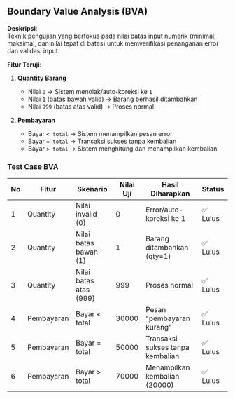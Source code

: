 ## Boundary Value Analysis (BVA)

**Deskripsi**:  
Teknik pengujian yang berfokus pada nilai batas input numerik (minimal, maksimal, dan nilai tepat di batas) untuk memverifikasi penanganan error dan validasi input.

**Fitur Teruji**:
1. **Quantity Barang**  
   - Nilai `0` → Sistem menolak/auto-koreksi ke `1`  
   - Nilai `1` (batas bawah valid) → Barang berhasil ditambahkan  
   - Nilai `999` (batas atas valid) → Proses normal  

2. **Pembayaran**  
   - Bayar `< total` → Sistem menampilkan pesan error  
   - Bayar `= total` → Transaksi sukses tanpa kembalian  
   - Bayar `> total` → Sistem menghitung dan menampilkan kembalian  

### Test Case BVA

| No | Fitur       | Skenario               | Nilai Uji | Hasil Diharapkan                          | Status   |
|----|-------------|------------------------|-----------|-------------------------------------------|----------|
| 1  | Quantity    | Nilai invalid (0)      | 0         | Error/auto-koreksi ke 1                   | ✅ Lulus |
| 2  | Quantity    | Nilai batas bawah (1)   | 1         | Barang ditambahkan (qty=1)                | ✅ Lulus |
| 3  | Quantity    | Nilai batas atas (999)  | 999       | Proses normal                             | ✅ Lulus |
| 4  | Pembayaran  | Bayar < total          | 30000     | Pesan "pembayaran kurang"                 | ✅ Lulus |
| 5  | Pembayaran  | Bayar = total          | 50000     | Transaksi sukses tanpa kembalian          | ✅ Lulus |
| 6  | Pembayaran  | Bayar > total          | 70000     | Menampilkan kembalian (20000)             | ✅ Lulus |
